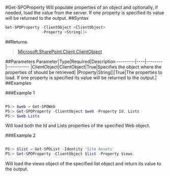 #Get-SPOProperty
Will populate properties of an object and optionally, if needed, load the value from the server. If one property is specified its value will be returned to the output.
##Syntax
```powershell
Get-SPOProperty -ClientObject <ClientObject>
                -Property <String[]>
```


##Returns
>[Microsoft.SharePoint.Client.ClientObject](https://msdn.microsoft.com/en-us/library/microsoft.sharepoint.client.clientobject.aspx)

##Parameters
Parameter|Type|Required|Description
---------|----|--------|-----------
|ClientObject|ClientObject|True|Specifies the object where the properties of should be retrieved|
|Property|String[]|True|The properties to load. If one property is specified its value will be returned to the output.|
##Examples

###Example 1
```powershell

PS:> $web = Get-SPOWeb
PS:> Get-SPOProperty -ClientObject $web -Property Id, Lists
PS:> $web.Lists
```
Will load both the Id and Lists properties of the specified Web object.

###Example 2
```powershell

PS:> $list = Get-SPOList -Identity 'Site Assets'
PS:> Get-SPOProperty -ClientObject $list -Property Views
```
Will load the views object of the specified list object and return its value to the output.
